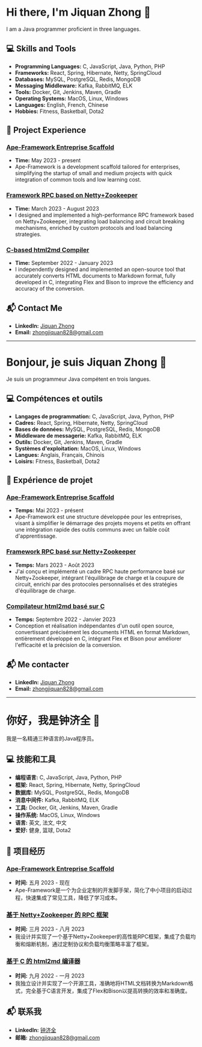 # Hi there, I'm Jiquan Zhong 👋

I am a Java programmer proficient in three languages.

## 💻 Skills and Tools

- **Programming Languages:** C, JavaScript, Java, Python, PHP
- **Frameworks:** React, Spring, Hibernate, Netty, SpringCloud
- **Databases:** MySQL, PostgreSQL, Redis, MongoDB
- **Messaging Middleware:** Kafka, RabbitMQ, ELK
- **Tools:** Docker, Git, Jenkins, Maven, Gradle
- **Operating Systems:** MacOS, Linux, Windows
- **Languages:** English, French, Chinese
- **Hobbies:** Fitness, Basketball, Dota2

## 📂 Project Experience

### [Ape-Framework Entreprise Scaffold](https://github.com/JiquanZhong/ape-framework)
- **Time:** May 2023 - present
- Ape-Framework is a development scaffold tailored for enterprises, simplifying the startup of small and medium projects with quick integration of common tools and low learning cost.

### [Framework RPC based on Netty+Zookeeper](https://github.com/JiquanZhong/my-rpc)
- **Time:** March 2023 - August 2023
- I designed and implemented a high-performance RPC framework based on Netty+Zookeeper, integrating load balancing and circuit breaking mechanisms, enriched by custom protocols and load balancing strategies.

### [C-based html2md Compiler](https://github.com/JiquanZhong/Compo_Parser)
- **Time:** September 2022 - January 2023
- I independently designed and implemented an open-source tool that accurately converts HTML documents to Markdown format, fully developed in C, integrating Flex and Bison to improve the efficiency and accuracy of the conversion.

## 📬 Contact Me

- **LinkedIn:** [Jiquan Zhong](https://www.linkedin.com/in/jiquanzhong/)
- **Email:** zhongjiquan828@gmail.com

---

# Bonjour, je suis Jiquan Zhong 👋

Je suis un programmeur Java compétent en trois langues.

## 💻 Compétences et outils

- **Langages de programmation:** C, JavaScript, Java, Python, PHP
- **Cadres:** React, Spring, Hibernate, Netty, SpringCloud
- **Bases de données:** MySQL, PostgreSQL, Redis, MongoDB
- **Middleware de messagerie:** Kafka, RabbitMQ, ELK
- **Outils:** Docker, Git, Jenkins, Maven, Gradle
- **Systèmes d'exploitation:** MacOS, Linux, Windows
- **Langues:** Anglais, Français, Chinois
- **Loisirs:** Fitness, Basketball, Dota2

## 📂 Expérience de projet

### [Ape-Framework Entreprise Scaffold](https://github.com/JiquanZhong/ape-framework)
- **Temps:** Mai 2023 - présent
- Ape-Framework est une structure développée pour les entreprises, visant à simplifier le démarrage des projets moyens et petits en offrant une intégration rapide des outils communs avec un faible coût d'apprentissage.

### [Framework RPC basé sur Netty+Zookeeper](https://github.com/JiquanZhong/my-rpc)
- **Temps:** Mars 2023 - Août 2023
- J'ai conçu et implémenté un cadre RPC haute performance basé sur Netty+Zookeeper, intégrant l'équilibrage de charge et la coupure de circuit, enrichi par des protocoles personnalisés et des stratégies d'équilibrage de charge.

### [Compilateur html2md basé sur C](https://github.com/JiquanZhong/Compo_Parser)
- **Temps:** Septembre 2022 - Janvier 2023
- Conception et réalisation indépendantes d'un outil open source, convertissant précisément les documents HTML en format Markdown, entièrement développé en C, intégrant Flex et Bison pour améliorer l'efficacité et la précision de la conversion.

## 📬 Me contacter

- **LinkedIn:** [Jiquan Zhong](https://www.linkedin.com/in/jiquanzhong/)
- **Email:** zhongjiquan828@gmail.com

---

# 你好，我是钟济全 👋

我是一名精通三种语言的Java程序员。

## 💻 技能和工具

- **编程语言:** C, JavaScript, Java, Python, PHP
- **框架:** React, Spring, Hibernate, Netty, SpringCloud
- **数据库:** MySQL, PostgreSQL, Redis, MongoDB
- **消息中间件:** Kafka, RabbitMQ, ELK
- **工具:** Docker, Git, Jenkins, Maven, Gradle
- **操作系统:** MacOS, Linux, Windows
- **语言:** 英文, 法文, 中文
- **爱好:** 健身, 篮球, Dota2

## 📂 项目经历

### [Ape-Framework Entreprise Scaffold](https://github.com/JiquanZhong/ape-framework)
- **时间:** 五月 2023 - 现在
- Ape-Framework是一个为企业定制的开发脚手架，简化了中小项目的启动过程，快速集成了常见工具，降低了学习成本。

### [基于 Netty+Zookeeper 的 RPC 框架](https://github.com/JiquanZhong/my-rpc)
- **时间:** 三月 2023 - 八月 2023
- 我设计并实现了一个基于Netty+Zookeeper的高性能RPC框架，集成了负载均衡和熔断机制，通过定制协议和负载均衡策略丰富了框架。

### [基于 C 的 html2md 编译器](https://github.com/JiquanZhong/Compo_Parser)
- **时间:** 九月 2022 - 一月 2023
- 我独立设计并实现了一个开源工具，准确地将HTML文档转换为Markdown格式，完全基于C语言开发，集成了Flex和Bison以提高转换的效率和准确度。

## 📬 联系我

- **LinkedIn:** [钟济全](https://www.linkedin.com/in/jiquanzhong/)
- **邮箱:** zhongjiquan828@gmail.com

